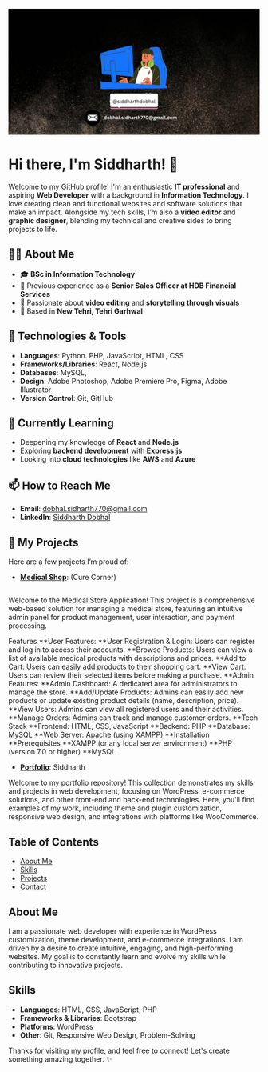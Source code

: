![Banner](https://raw.githubusercontent.com/siddharthdobhal/siddharthdobhal/0d163947ad3b4b84eafb2f4653aedf4502152bd2/%40heysidio.png)


# Hi there, I'm Siddharth! 👋

Welcome to my GitHub profile! I'm an enthusiastic **IT professional** and aspiring **Web Developer** with a background in **Information Technology**. I love creating clean and functional websites and software solutions that make an impact. Alongside my tech skills, I’m also a **video editor** and **graphic designer**, blending my technical and creative sides to bring projects to life.

## 👨‍💻 About Me
- 🎓 **BSc in Information Technology**
- 💼 Previous experience as a **Senior Sales Officer at HDB Financial Services**
- 🎥 Passionate about **video editing** and **storytelling through visuals**
- 📍 Based in **New Tehri, Tehri Garhwal**


## 🔧 Technologies & Tools
- **Languages**: Python. PHP, JavaScript, HTML, CSS
- **Frameworks/Libraries**: React, Node.js
- **Databases**: MySQL, 
- **Design**: Adobe Photoshop, Adobe Premiere Pro, Figma, Adobe Illustrator
- **Version Control**: Git, GitHub

## 🌱 Currently Learning
- Deepening my knowledge of **React** and **Node.js**
- Exploring **backend development** with **Express.js**
- Looking into **cloud technologies** like **AWS** and **Azure**


## 📫 How to Reach Me
- **Email**: [dobhal.sidharth770@gmail.com](mailto:dobhal.sidharth770@gmail.com)
- **LinkedIn**: [Siddharth Dobhal](https://www.linkedin.com/in/siddharth-dobhal/)


## 💼 My Projects
Here are a few projects I’m proud of:

- **[Medical Shop](https://github.com/siddharthdobhal/medical_shop.git)**:  (Cure Corner)
##
Welcome to the Medical Store Application! This project is a comprehensive web-based solution for managing a medical store, featuring an intuitive admin panel for product management, user interaction, and payment processing.

Features
**User Features:
**User Registration & Login: Users can register and log in to access their accounts.
**Browse Products: Users can view a list of available medical products with descriptions and prices.
**Add to Cart: Users can easily add products to their shopping cart.
**View Cart: Users can review their selected items before making a purchase.
**Admin Features:
**Admin Dashboard: A dedicated area for administrators to manage the store.
**Add/Update Products: Admins can easily add new products or update existing product details (name, description, price).
**View Users: Admins can view all registered users and their activities.
**Manage Orders: Admins can track and manage customer orders.
**Tech Stack
**Frontend: HTML, CSS, JavaScript
**Backend: PHP
**Database: MySQL
**Web Server: Apache (using XAMPP)
**Installation
**Prerequisites
**XAMPP (or any local server environment)
**PHP (version 7.0 or higher)
**MySQL


- **[Portfolio](https://github.com/siddharthdobhal/Portfolio)**:  Siddharth

Welcome to my portfolio repository! This collection demonstrates my skills and projects in web development, focusing on WordPress, e-commerce solutions, and other front-end and back-end technologies. Here, you'll find examples of my work, including theme and plugin customization, responsive web design, and integrations with platforms like WooCommerce.

## Table of Contents
- [About Me](#about-me)
- [Skills](#skills)
- [Projects](#projects)
- [Contact](#contact)

## About Me

I am a passionate web developer with experience in WordPress customization, theme development, and e-commerce integrations. I am driven by a desire to create intuitive, engaging, and high-performing websites. My goal is to constantly learn and evolve my skills while contributing to innovative projects.

## Skills

- **Languages**: HTML, CSS, JavaScript, PHP
- **Frameworks & Libraries**: Bootstrap
- **Platforms**: WordPress
- **Other**: Git, Responsive Web Design, Problem-Solving



Thanks for visiting my profile, and feel free to connect! Let's create something amazing together. ✨
